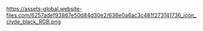https://assets-global.website-files.com/6257adef93867e50d84d30e2/636e0a6ac3c481f273141736_icon_clyde_black_RGB.png
